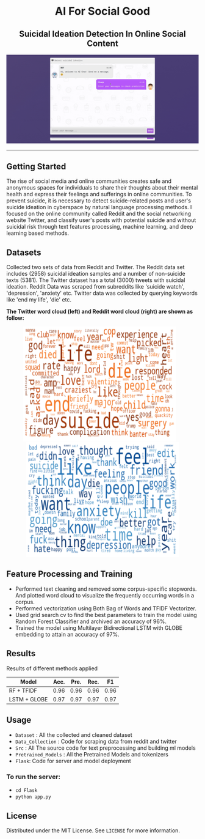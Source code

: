 <div align="center">

# AI For Social Good

## Suicidal Ideation Detection In Online Social Content

<img src="Assets/web.gif" > 
</div>

---

## Getting Started

The rise of social media and online communities creates safe and anonymous spaces for individuals to share their thoughts about their mental health and express their feelings and sufferings in online communities. To prevent suicide, it is necessary to detect suicide-related posts and user's suicide ideation in cyberspace by natural language processing methods. I focused on the online community called Reddit and the social networking website Twitter, and classify user's posts with potential suicide and without suicidal risk through text features processing, machine learning, and deep learning based methods.

## Datasets

Collected two sets of data from Reddit and Twitter. The Reddit data set includes (2958) suicidal ideation samples and a number of non-suicide texts (5381). The Twitter dataset has a total (3000) tweets with suicidal ideation.
Reddit Data was scraped from subreddits like 'suicide watch', 'depression', 'anxiety' etc. Twitter data was collected by querying keywords like 'end my life', 'die' etc.

**The Twitter word cloud (left) and Reddit word cloud (right) are shown as follow:**

<div align="center">
 <img alt="Demo" src="./WordClouds/twitter.png" height="300px" width="400px" />
 &nbsp; &nbsp;
 <img alt="Demo" src="./WordClouds/reddit.png" height="300px" width="400px"/>
</div>

## Feature Processing and Training

- Performed text cleaning and removed some corpus-specific stopwords. And plotted word cloud to visualize the frequently occurring words in a corpus.
- Performed vectorization using Both Bag of Words and TFIDF Vectorizer.
- Used grid search cv to find the best parameters to train the model using Random Forest Classifier and archived an accuracy of 96%.
- Trained the model using Multilayer Bidirectional LSTM with GLOBE embedding to attain an accuracy of 97%.

## Results

Results of different methods applied

| Model        | Acc. | Pre. | Rec. | F1   |
| ------------ | ---- | ---- | ---- | ---- |
| RF + TFIDF   | 0.96 | 0.96 | 0.96 | 0.96 |
| LSTM + GLOBE | 0.97 | 0.97 | 0.97 | 0.97 |

## Usage

- `Dataset` : All the collected and cleaned dataset
- `Data_Collection` : Code for scraping data from reddit and twitter
- `Src` : All The source code for text preprocessing and building ml models
- `Pretrained_Models` : All the Pretrained Models and tokenizers
- `Flask`: Code for server and model deployment

### To run the server:

- `cd Flask`
- `python app.py`

## License

Distributed under the MIT License. See `LICENSE` for more information.<br/>
